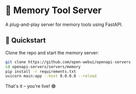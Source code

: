 # 🧠 Memory Tool Server

A plug-and-play server for memory tools using FastAPI.  

## 🚀 Quickstart

Clone the repo and start the memory server:

```bash
git clone https://github.com/open-webui/openapi-servers
cd openapi-servers/servers/memory
pip install -r requirements.txt
uvicorn main:app --host 0.0.0.0 --reload
```

That's it – you're live! 🟢